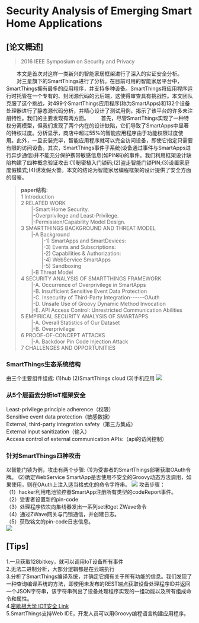# Security Analysis of Emerging Smart Home Applications
## [论文概述]
>2016 IEEE Symposium on Security and Privacy

&emsp;&emsp;本文是首次对这样一类新兴的智能家居框架进行了深入的实证安全分析。
&emsp;&emsp;对三星旗下的SmartThings进行了分析。在目前可用的智能家居平台中，SmartThings拥有最多的应用程序，并支持多种设备。SmartThings将应用程序运行时托管在一个专有的、封闭源代码的云后端，这使得审查具有挑战性。本文团队克服了这个挑战，对499个SmartThings应用程序(称为SmartApps)和132个设备处理器进行了静态源代码分析，并精心设计了测试用例，揭示了该平台的许多未注册特性。我们的主要发现有两方面。
&emsp;&emsp;首先，尽管SmartThings实现了一种特权分离模型，但我们发现了两个内在的设计缺陷，它们导致了SmartApps中显著的特权过度。分析显示，商店中超过55%的智能应用程序由于功能权限过度使用。此外，一旦安装完毕，智能应用程序就可以完全访问设备，即使它指定只需要有限的访问设备。其次，SmartThings事件子系统(设备通过事件与SmartApps进行异步通信)并不能充分保护携带敏感信息(如PIN码)的事件。我们利用框架设计缺陷构建了四种概念验证攻击:(1)秘密植入门锁码;(2)盗走智能门锁PIN;(3)设置家庭度假模式;(4)诱发假火警。本文的结论为智能家居编程框架的设计提供了安全方面的借鉴。
>__paper结构:__   
>1 Introduction  
>2 RELATED WORK   
>&emsp;&emsp;|-Smart Home Security.   
>&emsp;&emsp;|-Overprivilege and Least-Privilege.  
>&emsp;&emsp;|-Permission/Capability Model Design.    
>3 SMARTTHINGS BACKGROUND AND THREAT MODEL  
>&emsp;&emsp;|-A Background     
>&emsp;&emsp;&emsp;&emsp;|-1) SmartApps and SmartDevices:  
>&emsp;&emsp;&emsp;&emsp;|-3) Events and Subscriptions:  
>&emsp;&emsp;&emsp;&emsp;|-2) Capabilities & Authorization:   
>&emsp;&emsp;&emsp;&emsp;|-4) WebService SmartApps   
>&emsp;&emsp;&emsp;&emsp;|-5) Sandboxing  
>&emsp;&emsp;|-B Threat Model   
>4 SECURITY ANALYSIS OF SMARTTHINGS FRAMEWORK   
>&emsp;&emsp;|-A. Occurrence of Overprivilege in SmartApps   
>&emsp;&emsp;|-B. Insufficient Sensitive Event Data Protection   
>&emsp;&emsp;|-C. Insecurity of Third-Party Integration------OAuth   
>&emsp;&emsp;|-D. Unsafe Use of Groovy Dynamic Method Invocation   
>&emsp;&emsp;|-E. API Access Control: Unrestricted Communication Abilities   
>5 EMPIRICAL SECURITY ANALYSIS OF SMARTAPPS    
>&emsp;&emsp;|-A. Overall Statistics of Our Dataset  
>&emsp;&emsp;|-B. Overprivilege    
>6 PROOF-OF-CONCEPT ATTACKS   
>&emsp;&emsp;|-A. Backdoor Pin Code Injection Attack   
>7 CHALLENGES AND OPPORTUNITIES   

### SmartThings生态系统结构
由三个主要组件组成:
(1)hub (2)SmartThings cloud (3)手机应用
![](https://raw.githubusercontent.com/ReAbout/IoT-Home/master/images/iot_1.PNG?token=AI5pPfa10Z4CcWbmJooc9uJ3hVDaFEZkks5cD7dywA%3D%3D)

### 从5个层面去分析IoT框架安全
Least-privilege principle adherence（权限）  
Sensitive event data protection（敏感数据）  
External, third-party integration safety（第三方集成）  
External input sanitization（输入）  
Access control of external communication APIs:（api的访问控制）  
### 针对SmartThings四种攻击 
以智能门锁为例，攻击有两个步骤:
(1)为受害者的SmartThings部署获取OAuth令牌。
(2)确定WebService SmartApp是否使用不安全的Groovy动态方法调用，如果使用，则在OAuth上注入适当格式化的命令字符串。
![](https://raw.githubusercontent.com/ReAbout/IoT-Home/master/images/iot_2.PNG?token=AI5pPeehgTfQVDI934GWmLrH_oCS3zkFks5cD7eSwA%3D%3D)
攻击步骤：  
（1）hacker利用电池监控器SmartApp注册所有类型的codeReport事件。   
（2）受害者设置新的pin-code  
（3）处理程序依次向集线器发出一系列set和get ZWave命令  
（4）通过ZWave网关与门锁通信，并创建日志。  
（5）获取铭文的pin-code日志信息。    
![](https://raw.githubusercontent.com/ReAbout/IoT-Home/master/images/iot_3.PNG?token=AI5pPU-ThNjnQKfyfchjXHD4Kpfbhdoaks5cD7e7wA%3D%3D)
## [Tips]  
1.一旦获取128bitkey，就可以调用IoT设备所有事件  
2.无法二进制分析，大部分逻辑都是在云端执行    
3.分析了SmartThings编译系统，并确定它拥有关于所有功能的信息。我们发现了一种查询编译系统的方法，即使用未发布的REST端点获取设备处理程序ID并返回一个JSON字符串，该字符串列出了设备处理程序实现的一组功能以及所有组成命令和属性。   
4.[密歇根大学 IOT安全 Link](https://iotsecurity.engin.umich.edu/)   
5.SmartThings支持Web IDE，开发人员可以用Groovy编程语言构建应用程序。   
